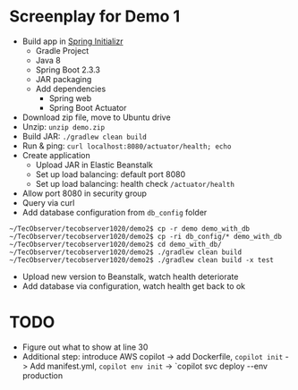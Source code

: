 # Screenplay for Demo 1

* Build app in [Spring Initializr](https://start.spring.io/)
  * Gradle Project
  * Java 8
  * Spring Boot 2.3.3
  * JAR packaging
  * Add dependencies
    * Spring web
    * Spring Boot Actuator
* Download zip file, move to Ubuntu drive
* Unzip: `unzip demo.zip`
* Build JAR: `./gradlew clean build`
* Run & ping: `curl localhost:8080/actuator/health; echo`
* Create application
  * Upload JAR in Elastic Beanstalk
  * Set up load balancing: default port 8080
  * Set up load balancing: health check `/actuator/health`
* Allow port 8080 in security group
* Query via curl
* Add database configuration from `db_config` folder
```
~/TecObserver/tecobserver1020/demo2$ cp -r demo demo_with_db
~/TecObserver/tecobserver1020/demo2$ cp -ri db_config/* demo_with_db
~/TecObserver/tecobserver1020/demo2$ cd demo_with_db/
~/TecObserver/tecobserver1020/demo2$ ./gradlew clean build
~/TecObserver/tecobserver1020/demo2$ ./gradlew clean build -x test
```
* Upload new version to Beanstalk, watch health deteriorate
* Add database via configuration, watch health get back to ok

# TODO
* Figure out what to show at line 30
* Additional step: introduce AWS copilot -> add Dockerfile, `copilot init` -> Add manifest.yml,  `copilot env init` -> `copilot svc deploy --env production
